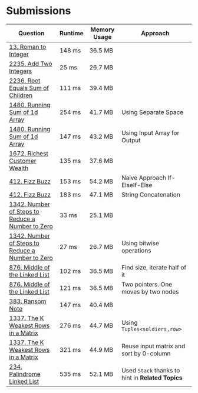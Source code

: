 # Submissions

| Question | Runtime | Memory Usage | Approach
| --- | --- | --- | --- |
| [13. Roman to Integer](https://leetcode.com/problems/roman-to-integer/) | 148 ms | 36.5 MB
| [2235. Add Two Integers](https://leetcode.com/problems/add-two-integers/) | 25 ms | 26.7 MB
| [2236. Root Equals Sum of Children](https://leetcode.com/problems/root-equals-sum-of-children/) | 111 ms | 39.4 MB
| [1480. Running Sum of 1d Array](https://leetcode.com/problems/running-sum-of-1d-array/) | 254 ms | 41.7 MB | Using Separate Space
| [1480. Running Sum of 1d Array](https://leetcode.com/problems/running-sum-of-1d-array/) | 147 ms | 43.2 MB | Using Input Array for Output
| [1672. Richest Customer Wealth](https://leetcode.com/problems/richest-customer-wealth/) | 135 ms | 37.6 MB
| [412. Fizz Buzz](https://leetcode.com/problems/fizz-buzz/) | 153 ms | 54.2 MB | Naive Approach If-ElseIf-Else
| [412. Fizz Buzz](https://leetcode.com/problems/fizz-buzz/) | 183 ms | 47.1 MB | String Concatenation
| [1342. Number of Steps to Reduce a Number to Zero](https://leetcode.com/problems/number-of-steps-to-reduce-a-number-to-zero/) | 33 ms | 25.1 MB
| [1342. Number of Steps to Reduce a Number to Zero](https://leetcode.com/problems/number-of-steps-to-reduce-a-number-to-zero/) | 27 ms | 26.7 MB | Using bitwise operations
| [876. Middle of the Linked List](https://leetcode.com/problems/middle-of-the-linked-list/) | 102 ms | 36.5 MB | Find size, iterate half of it
| [876. Middle of the Linked List](https://leetcode.com/problems/middle-of-the-linked-list/) | 121 ms | 36.5 MB | Two pointers. One moves by two nodes
| [383. Ransom Note](https://leetcode.com/problems/ransom-note/) | 147 ms | 40.4 MB
| [1337. The K Weakest Rows in a Matrix](https://leetcode.com/problems/the-k-weakest-rows-in-a-matrix/) | 276 ms | 44.7 MB | Using `Tuples<soldiers,row>`
| [1337. The K Weakest Rows in a Matrix](https://leetcode.com/problems/the-k-weakest-rows-in-a-matrix/) | 321 ms | 44.9 MB | Reuse input matrix and sort by 0-column
| [234. Palindrome Linked List](https://leetcode.com/problems/palindrome-linked-list/) | 535 ms | 52.1 MB | Used `Stack` thanks to hint in **Related Topics**
